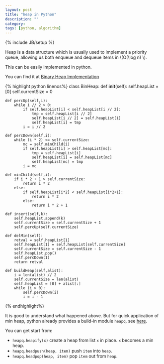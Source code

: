 ```yaml
---
layout: post
title: "heap in Python"
description: ""
category: 
tags: [python, algorithm]
---
```

{% include JB/setup %}

Heap is a data structure which is usually used to implement a priority queue, allowing us both enqueue and dequeue items in \\(O(\log n) \\).

This can be easily implemented in python.

You can find it at [Binary Heap Implementation](http://interactivepython.org/runestone/static/pythonds/Trees/BinaryHeapImplementation.html)

{% highlight python linenos%}
class BinHeap:
    def __init__(self):
        self.heapList = [0]
        self.currentSize = 0

	def percUp(self,i):
		while i // 2 > 0:
			if self.heapList[i] < self.heapList[i // 2]:
				tmp = self.heapList[i // 2]
				self.heapList[i // 2] = self.heapList[i]
				self.heapList[i] = tmp
			i = i // 2
			
	def percDown(self,i):
	    while (i * 2) <= self.currentSize:
	        mc = self.minChild(i)
    	    if self.heapList[i] > self.heapList[mc]:
        	    tmp = self.heapList[i]
            	self.heapList[i] = self.heapList[mc]
            	self.heapList[mc] = tmp
        	i = mc

	def minChild(self,i):
	    if i * 2 + 1 > self.currentSize:
	        return i * 2
	    else:
	    	if self.heapList[i*2] < self.heapList[i*2+1]:
	        	return i * 2
        	else:
        		return i * 2 + 1

	def insert(self,k):
	    self.heapList.append(k)
	    self.currentSize = self.currentSize + 1
	    self.percUp(self.currentSize)    
	
	def delMin(self):
    	retval = self.heapList[1]
    	self.heapList[1] = self.heapList[self.currentSize]
    	self.currentSize = self.currentSize - 1
    	self.heapList.pop()
    	self.percDown(1)
    	return retval
    	
	def buildHeap(self,alist):
    	i = len(alist) // 2
    	self.currentSize = len(alist)
    	self.heapList = [0] + alist[:]
    	while (i > 0):
        	self.percDown(i)
        	i = i - 1 		  		
{% endhighlight%}

It is good to understand what happened above. But for quick application of min heap, python already provides a build-in module ```heapq```. see [here](https://docs.python.org/2/library/heapq.html).

You can get start from:

* ```heapq.heapify(x)``` create a heap from list ```x``` in place. ```x``` becomes a min heap.
* ```heapq.headpush(heap, item)``` push ```item``` into ```heap```.
* ```heapq.headpop(heap, item)``` pop ```item``` out from ```heap```.



